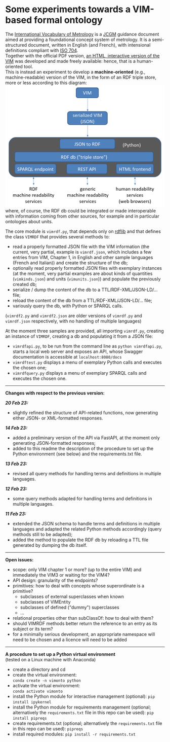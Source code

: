 # Some experiments towards a VIM-based formal ontology

The [International Vocabulary of Metrology](https://www.bipm.org/en/committees/jc/jcgm/publications) is a [JCGM](https://www.bipm.org/en/committees/jc/jcgm) guidance document aimed at providing a foundational concept system of metrology. It is a semi-structured document, written in English (and French), with intensional definitions compliant with [ISO 704](https://www.iso.org/standard/79077.html).  
Together with the official PDF version, [an HTML, interactive version of the VIM](https://jcgm.bipm.org/vim/en) was developed and made freely available: hence, that is a human-oriented tool.  
This is instead an experiment to develop a **machine-oriented** (e.g., machine-readable) version of the VIM, in the form of an RDF triple store, more or less according to this diagram:  
![schema](assets/schema.png)  
where, of course, the RDF db could be integrated or made interoperable with information coming from other sources, for example and in particular ontologies about units.

The core module is `vimrdf.py`, that depends only on [rdflib](https://rdflib.readthedocs.io/en/stable) and that defines the class `VIMRDF` that provides several methods to:
* read a properly formatted JSON file with the VIM information (the current, very partial, example is `vimrdf.json`, which includes a few entries from VIM, Chapter 1, in English and other sample languages (French and Italian)) and create the structure of the db;
* optionally read properly formatted JSON files with exemplary instances (at the moment, very partial examples are about kinds of quantities (`vimkinds.json`) and units (`vimunits.json`)) and populate the previously created db;
* serialize / dump the content of the db to a TTL/RDF-XML/JSON-LD/... file;
* reload the content of the db from a TTL/RDF-XML/JSON-LD/... file;
* variously query the db, with Python or SPARQL calls.

(`vimrdf2.py` and `vimrdf2.json` are older versions of `vimrdf.py` and `vimrdf.json` respectively, with no handling of multiple languages)

At the moment three samples are provided, all importing `vimrdf.py`, creating an instance of `VIMRDF`, creating a db and populating it from a JSON file:
* `vimrdfapi.py`, to be run from the command line as `python vimrdfapi.py`, starts a local web server and exposes an API, whose Swagger documentation is accessible at `localhost:8080/docs`
* `vimrdftest.py` displays a menu of exemplary Python calls and executes the chosen one;
* `vimrdfquery.py` displays a menu of exemplary SPARQL calls and executes the chosen one.

---
**Changes with respect to the previous version:**

***20 Feb 23:***
* slightly refined the structure of API-related functions, now generating either JSON- or XML-formatted responses.

***14 Feb 23:***
* added a preliminary version of the API via FastAPI, at the moment only generating JSON-formatted responses;
* added to this readme the description of the procedure to set up the Python environment (see below) and the requirements.txt file.

***13 Feb 23:***
* revised all query methods for handling terms and definitions in multiple languages.

***12 Feb 23:***
* some query methods adapted for handling terms and definitions in multiple languages.

***11 Feb 23:***
* extended the JSON schema to handle terms and definitions in multiple languages and adapted the related Python methods accordingly (query methods still to be adapted);
* added the method to populate the RDF db by reloading a TTL file generated by dumping the db itself. 

---
**Open issues:**
* scope: only VIM chapter 1 or more? (up to the entire VIM) and immediately the VIM3 or waiting for the VIM4?
* API design: granularity of the endpoints?
* primitives: how to deal with concepts whose superordinate is a primitive?
    * subclasses of external superclasses when known 
    * subclasses of VIMEntity
    * subclasses of defined ("dummy") superclasses
    * ...
* relational properties other than subClassOf: how to deal with them?
* should VIMRDF methods better return the reference to an entry as its subject or its term?
* for a minimally serious development, an appropriate namespace will need to be chosen and a licence will need to be added

---
**A procedure to set up a Python virtual environment**  
(tested on a Linux machine with Anaconda)
* create a directory and cd
* create the virtual environment:  
   `conda create -n vimonto python`
* activate the virtual environment:  
    `conda activate vimonto`
* install the Python module for interactive management (optional):
    `pip install ipykernel`
* install the Python module for requirements management (optional; alternatively the `requirements.txt` file in this repo can be used):
    `pip install pipreqs`
* create requirements.txt (optional; alternatively the `requirements.txt` file in this repo can be used):
    `pipreqs`
* install required modules:
    `pip install -r requirements.txt`
